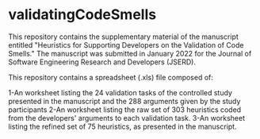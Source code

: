 # validatingCodeSmells
This repository contains the supplementary material of the manuscript entitled "Heuristics for Supporting Developers on the Validation of Code Smells." The manuscript was submitted in January 2022 for the Journal of Software Engineering Research and Developers (JSERD).

This repository contains a spreadsheet (.xls) file composed of:

1-An worksheet listing the 24 validation tasks of the controlled study presented in the manuscript and the 288 arguments given by the study participants
2-An worksheet listing the raw set of 303 heuristics coded from the developers' arguments to each validation task.
3-An worksheet listing the refined set of 75 heuristics, as presented in the manuscript.
